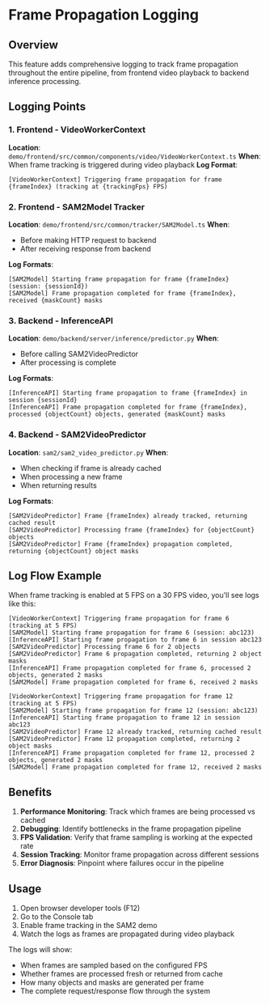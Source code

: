 # Frame Propagation Logging

## Overview

This feature adds comprehensive logging to track frame propagation throughout the entire pipeline, from frontend video playback to backend inference processing.

## Logging Points

### 1. Frontend - VideoWorkerContext
**Location**: `demo/frontend/src/common/components/video/VideoWorkerContext.ts`
**When**: When frame tracking is triggered during video playback
**Log Format**: 
```
[VideoWorkerContext] Triggering frame propagation for frame {frameIndex} (tracking at {trackingFps} FPS)
```

### 2. Frontend - SAM2Model Tracker
**Location**: `demo/frontend/src/common/tracker/SAM2Model.ts`
**When**: 
- Before making HTTP request to backend
- After receiving response from backend

**Log Formats**:
```
[SAM2Model] Starting frame propagation for frame {frameIndex} (session: {sessionId})
[SAM2Model] Frame propagation completed for frame {frameIndex}, received {maskCount} masks
```

### 3. Backend - InferenceAPI
**Location**: `demo/backend/server/inference/predictor.py`
**When**: 
- Before calling SAM2VideoPredictor
- After processing is complete

**Log Formats**:
```
[InferenceAPI] Starting frame propagation to frame {frameIndex} in session {sessionId}
[InferenceAPI] Frame propagation completed for frame {frameIndex}, processed {objectCount} objects, generated {maskCount} masks
```

### 4. Backend - SAM2VideoPredictor
**Location**: `sam2/sam2_video_predictor.py`
**When**: 
- When checking if frame is already cached
- When processing a new frame
- When returning results

**Log Formats**:
```
[SAM2VideoPredictor] Frame {frameIndex} already tracked, returning cached result
[SAM2VideoPredictor] Processing frame {frameIndex} for {objectCount} objects
[SAM2VideoPredictor] Frame {frameIndex} propagation completed, returning {objectCount} object masks
```

## Log Flow Example

When frame tracking is enabled at 5 FPS on a 30 FPS video, you'll see logs like this:

```
[VideoWorkerContext] Triggering frame propagation for frame 6 (tracking at 5 FPS)
[SAM2Model] Starting frame propagation for frame 6 (session: abc123)
[InferenceAPI] Starting frame propagation to frame 6 in session abc123
[SAM2VideoPredictor] Processing frame 6 for 2 objects
[SAM2VideoPredictor] Frame 6 propagation completed, returning 2 object masks
[InferenceAPI] Frame propagation completed for frame 6, processed 2 objects, generated 2 masks
[SAM2Model] Frame propagation completed for frame 6, received 2 masks

[VideoWorkerContext] Triggering frame propagation for frame 12 (tracking at 5 FPS)
[SAM2Model] Starting frame propagation for frame 12 (session: abc123)
[InferenceAPI] Starting frame propagation to frame 12 in session abc123
[SAM2VideoPredictor] Frame 12 already tracked, returning cached result
[SAM2VideoPredictor] Frame 12 propagation completed, returning 2 object masks
[InferenceAPI] Frame propagation completed for frame 12, processed 2 objects, generated 2 masks
[SAM2Model] Frame propagation completed for frame 12, received 2 masks
```

## Benefits

1. **Performance Monitoring**: Track which frames are being processed vs cached
2. **Debugging**: Identify bottlenecks in the frame propagation pipeline
3. **FPS Validation**: Verify that frame sampling is working at the expected rate
4. **Session Tracking**: Monitor frame propagation across different sessions
5. **Error Diagnosis**: Pinpoint where failures occur in the pipeline

## Usage

1. Open browser developer tools (F12)
2. Go to the Console tab
3. Enable frame tracking in the SAM2 demo
4. Watch the logs as frames are propagated during video playback

The logs will show:
- When frames are sampled based on the configured FPS
- Whether frames are processed fresh or returned from cache
- How many objects and masks are generated per frame
- The complete request/response flow through the system
